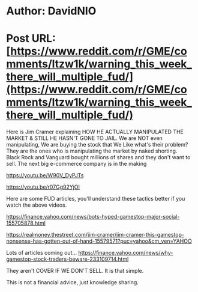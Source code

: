 # Author: DavidNIO
# Post URL: [https://www.reddit.com/r/GME/comments/ltzw1k/warning_this_week_there_will_multiple_fud/](https://www.reddit.com/r/GME/comments/ltzw1k/warning_this_week_there_will_multiple_fud/)


Here is Jim Cramer explaining HOW HE ACTUALLY MANIPULATED THE MARKET & STILL HE HASN'T GONE TO JAIL. We are NOT even manipulating, We are buying the stock that We Like   what's their problem?  They are the ones who is manipulating the market by naked shorting.  
Black Rock and Vanguard bought millions of shares and they don't want to sell. The next big e-commerce company is in the making 

https://youtu.be/W90V_DyPJTs

https://youtu.be/r07Gg92YjOI


Here are some FUD articles,  you'll understand these tactics better if you watch the above videos.

https://finance.yahoo.com/news/bots-hyped-gamestop-major-social-155705878.html

https://realmoney.thestreet.com/jim-cramer/jim-cramer-this-gamestop-nonsense-has-gotten-out-of-hand-15579571?puc=yahoo&cm_ven=YAHOO

Lots of articles coming out... https://finance.yahoo.com/news/why-gamestop-stock-traders-beware-233109714.html

They aren't COVER IF WE DON'T SELL. It is that simple. 

This is not a financial advice,  just knowledge sharing.